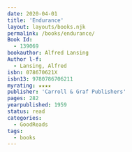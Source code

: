 ```yaml
---
date: 2020-04-01
title: 'Endurance'
layout: layouts/books.njk
permalink: /books/endurance/
Book Id:
  - 139069
bookauthor: Alfred Lansing
Author l-f:
  - Lansing, Alfred
isbn: 078670621X
isbn13: 9780786706211
myrating: ★★★★
publisher: 'Carroll & Graf Publishers'
pages: 282
yearpublished: 1959
status: read
categories:
  - GoodReads
tags:
  - books
---
```

